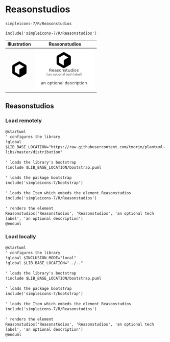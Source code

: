 # Reasonstudios


```text
simpleicons-7/R/Reasonstudios
```

```text
include('simpleicons-7/R/Reasonstudios')
```



| Illustration | Reasonstudios |
| :---: | :---: |
| ![illustration for Illustration](../../simpleicons-7/R/Reasonstudios.png) | ![illustration for Reasonstudios](../../simpleicons-7/R/Reasonstudios.Local.png) |




## Reasonstudios

### Load remotely
```plantuml
@startuml
' configures the library
!global $LIB_BASE_LOCATION="https://raw.githubusercontent.com/tmorin/plantuml-libs/master/distribution"

' loads the library's bootstrap
!include $LIB_BASE_LOCATION/bootstrap.puml

' loads the package bootstrap
include('simpleicons-7/bootstrap')

' loads the Item which embeds the element Reasonstudios
include('simpleicons-7/R/Reasonstudios')

' renders the element
Reasonstudios('Reasonstudios', 'Reasonstudios', 'an optional tech label', 'an optional description')
@enduml
```

### Load locally
```plantuml
@startuml
' configures the library
!global $INCLUSION_MODE="local"
!global $LIB_BASE_LOCATION="../.."

' loads the library's bootstrap
!include $LIB_BASE_LOCATION/bootstrap.puml

' loads the package bootstrap
include('simpleicons-7/bootstrap')

' loads the Item which embeds the element Reasonstudios
include('simpleicons-7/R/Reasonstudios')

' renders the element
Reasonstudios('Reasonstudios', 'Reasonstudios', 'an optional tech label', 'an optional description')
@enduml
```

